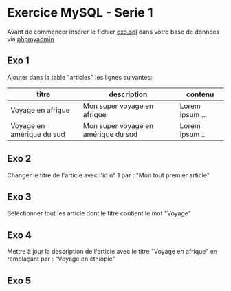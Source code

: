 # Exercice MySQL - Serie 1

Avant de commencer insérer le fichier [exo.sql](./exo.sql)
dans votre base de données via [phpmyadmin](http://localhost/phpmyadmin?route=/server/sql)

## Exo 1

Ajouter dans la table "articles" les lignes suivantes:

| titre                     | description                         | contenu         |
| ------------------------- | ----------------------------------- | --------------- |
| Voyage en afrique         | Mon super voyage en afrique         | Lorem ipsum ... |
| Voyage en amérique du sud | Mon super voyage en amérique du sud | Lorem ipsum ..  |

## Exo 2

Changer le titre de l'article avec l'id n° 1 par : "Mon tout premier article"

## Exo 3

Séléctionner tout les article dont le titre contient le mot "Voyage"

## Exo 4

Mettre à jour la description de l'article avec le titre "Voyage en afrique" en remplaçant
par : "Voyage en éthiopie"

## Exo 5
